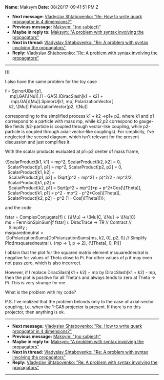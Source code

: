 **Name:** Maksym
**Date:** 08/20/17-09:41:51 PM Z

  - **Next message:** [Vladyslav Shtabovenko: "Re: How to write quark
    propagator in 4 dimensions?"](1303.html)
  - **Previous message:** [Maksym: "(no subject)"](1301.html)
  - **Maybe in reply to:** [Maksym: "A problem with syntax involving the
    propagators"](1300.html)
  - **Next in thread:** [Vladyslav Shtabovenko: "Re: A problem with
    syntax involving the propagators"](1305.html)
  - **Reply:** [Vladyslav Shtabovenko: "Re: A problem with syntax
    involving the propagators"](1305.html)

-----

Hi\!  

I also have the same problem for the toy case  

f = SpinorUBar[p1,  
    mp].GA[\\[Nu]].(1 - GA5).(DiracSlash[k1 +
k2] +  
     mp).GA[\\[Mu]].SpinorU[k1, mp]
PolarizationVector[  
   k2, \\[Mu]] PolarizationVector[p2,
\\[Nu]]  

corresponding to the simplified process k1 + k2 -\>p1+ p2, where k1 and
p1 correspond to a particle with mass mp, while k2,p2 correspond to
gauge-like fields (k2-particle is coupled through vector-like coupling,
while p2-particle is coupled through axial-vector-like couplings). For
simplicity, I've neglected the second diagram, which isn't relevant for
the present discussion and just complifies it.  

With the scalar products evaluated at p1+p2 center of mass frame,  
   
{ScalarProduct[k1, k1] = mp^2, ScalarProduct[k2, k2] =
0,  
  ScalarProduct[p1, p1] = mp^2, ScalarProduct[p2, p2] =
0,  
  ScalarProduct[k1, k2] =  
   ScalarProduct[p1, p2] = (Sqrt[p^2 + mp^2] + p)^2/2 -
mp^2/2,  
  ScalarProduct[k1, p2] =  
   ScalarProduct[k2, p1] = Sqrt[p^2 + mp^2]\*p +
p^2\*Cos[\\[Theta]],  
  ScalarProduct[k1, p1] = p^2 - mp^2 -
p^2\*Cos[\\[Theta]],  
  ScalarProduct[k2, p2] = p^2 (1 -
Cos[\\[Theta]])};  

and the code  

fstar = ComplexConjugate[f] /. {\\[Mu] -\>
\\[Mu]C, \\[Nu] -\> \\[Nu]C}  
ms = FermionSpinSum[f fstar] /. DiracTrace -\> TR // Contract
//  
   Simplify ;  
msquaredneutral =  
 DoPolarizationSums[DoPolarizationSums[ms, k2, 0], p2,
0] // Simplify  
Plot[msquaredneutral /. {mp -\> 1, p -\> 2}, {\\[Theta], 0,
Pi}]  

I obtain that the plot for the squared matrix element msquaredneutral is
negative for values of Theta close to Pi. For other values of p it may
even not pass zero, which is also incorrect.  

However, if I replace DiracSlash[k1 + k2] + mp by
DiracSlash[k1 + k2] - mp, then the plot is positive for all
Theta's and always tends to zero at Theta -\> Pi. This is very strange
for me.  

What is the problem with my code?  

P.S. I've realized that the problem belonds only to the case of
axial-vector coupling, i.e. when the 1-GA5 projector is present. If
there is no this projector, then anything is ok.  

-----

  - **Next message:** [Vladyslav Shtabovenko: "Re: How to write quark
    propagator in 4 dimensions?"](1303.html)
  - **Previous message:** [Maksym: "(no subject)"](1301.html)
  - **Maybe in reply to:** [Maksym: "A problem with syntax involving the
    propagators"](1300.html)
  - **Next in thread:** [Vladyslav Shtabovenko: "Re: A problem with
    syntax involving the propagators"](1305.html)
  - **Reply:** [Vladyslav Shtabovenko: "Re: A problem with syntax
    involving the propagators"](1305.html)

-----

